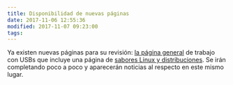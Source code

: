 ```yaml
---
title: Disponibilidad de nuevas páginas
date: 2017-11-06 12:55:36
modified: 2017-11-07 09:23:00
tags:
---
```


Ya existen nuevas páginas para su revisión: [la página general](un-linux-en-un-pendrive "General") de trabajo con USBs que incluye una página de [sabores Linux y distribuciones](sabores-linux-distribuciones "Sabores").
Se irán completando poco a poco y aparecerán noticias al respecto en este mismo lugar.

